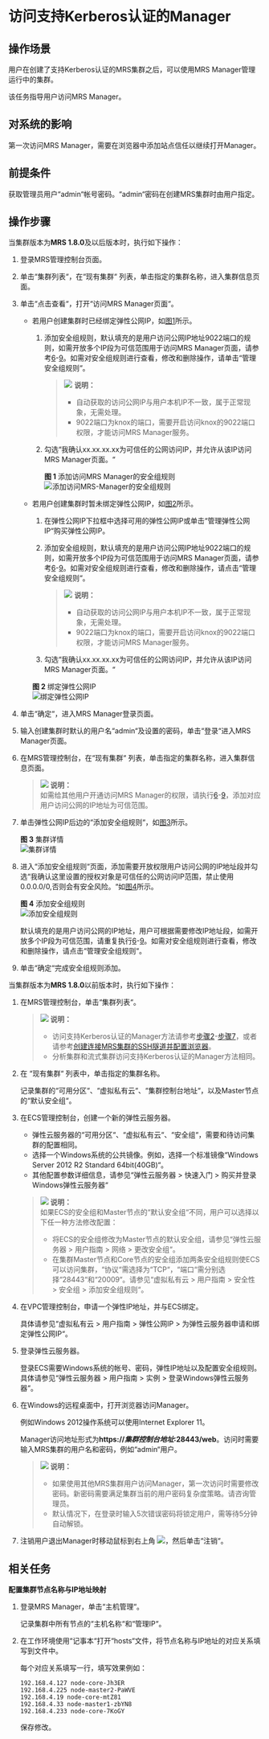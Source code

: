 # 访问支持Kerberos认证的Manager<a name="ZH-CN_TOPIC_0050661066"></a>

## 操作场景<a name="zh-cn_topic_0046344332_section946489710657"></a>

用户在创建了支持Kerberos认证的MRS集群之后，可以使用MRS Manager管理运行中的集群。

该任务指导用户访问MRS Manager。

## 对系统的影响<a name="zh-cn_topic_0046344332_section61564112104752"></a>

第一次访问MRS Manager，需要在浏览器中添加站点信任以继续打开Manager。

## 前提条件<a name="zh-cn_topic_0046344332_section66680320101755"></a>

获取管理员用户“admin“帐号密码。“admin“密码在创建MRS集群时由用户指定。

## 操作步骤<a name="zh-cn_topic_0046344332_section27773980101848"></a>

当集群版本为**MRS 1.8.0**及以后版本时，执行如下操作：

1.  登录MRS管理控制台页面。
2.  单击“集群列表“，在“现有集群“ 列表，单击指定的集群名称，进入集群信息页面。
3.  单击“点击查看“，打开“访问MRS Manager页面“。
    -   若用户创建集群时已经绑定弹性公网IP，如[图1](#zh-cn_topic_0035209594_fig1768919558220)所示。
        1.  添加安全组规则，默认填充的是用户访问公网IP地址9022端口的规则，如需开放多个IP段为可信范围用于访问MRS Manager页面，请参考[6](#zh-cn_topic_0035209594_li1049410469610)-[9](#zh-cn_topic_0035209594_li035723593115)。如需对安全组规则进行查看，修改和删除操作，请单击“管理安全组规则“。

            >![](public_sys-resources/icon-note.gif) **说明：**   
            >-   自动获取的访问公网IP与用户本机IP不一致，属于正常现象，无需处理。  
            >-   9022端口为knox的端口，需要开启访问knox的9022端口权限，才能访问MRS Manager服务。  

        2.  勾选“我确认xx.xx.xx.xx为可信任的公网访问IP，并允许从该IP访问MRS Manager页面。“

            **图 1**  添加访问MRS Manager的安全组规则<a name="zh-cn_topic_0035209594_fig1768919558220"></a>  
            ![](figures/添加访问MRS-Manager的安全组规则.png "添加访问MRS-Manager的安全组规则")


    -   若用户创建集群时暂未绑定弹性公网IP，如[图2](#zh-cn_topic_0035209594_fig7968172954416)所示。

        1.  在弹性公网IP下拉框中选择可用的弹性公网IP或单击“管理弹性公网IP“购买弹性公网IP。
        2.  添加安全组规则，默认填充的是用户访问公网IP地址9022端口的规则，如需开放多个IP段为可信范围用于访问MRS Manager页面，请参考[6](#zh-cn_topic_0035209594_li1049410469610)-[9](#zh-cn_topic_0035209594_li035723593115)。如需对安全组规则进行查看，修改和删除操作，请点击“管理安全组规则“。

            >![](public_sys-resources/icon-note.gif) **说明：**   
            >-   自动获取的访问公网IP与用户本机IP不一致，属于正常现象，无需处理。  
            >-   9022端口为knox的端口，需要开启访问knox的9022端口权限，才能访问MRS Manager服务。  

        3.  勾选“我确认xx.xx.xx.xx为可信任的公网访问IP，并允许从该IP访问MRS Manager页面。“

        **图 2**  绑定弹性公网IP<a name="zh-cn_topic_0035209594_fig7968172954416"></a>  
        ![](figures/绑定弹性公网IP.png "绑定弹性公网IP")


4.  单击“确定“，进入MRS Manager登录页面。
5.  输入创建集群时默认的用户名“admin“及设置的密码，单击“登录“进入MRS Manager页面。
6.  <a name="zh-cn_topic_0035209594_li1049410469610"></a>在MRS管理控制台，在“现有集群“ 列表，单击指定的集群名称，进入集群信息页面。

    >![](public_sys-resources/icon-note.gif) **说明：**   
    >如需给其他用户开通访问MRS Manager的权限，请执行[6](#zh-cn_topic_0035209594_li1049410469610)-[9](#zh-cn_topic_0035209594_li035723593115)，添加对应用户访问公网的IP地址为可信范围。  

7.  单击弹性公网IP后边的“添加安全组规则“，如[图3](#zh-cn_topic_0035209594_fig131193614465)所示。

    **图 3**  集群详情<a name="zh-cn_topic_0035209594_fig131193614465"></a>  
    ![](figures/集群详情.png "集群详情")

8.  进入“添加安全组规则“页面，添加需要开放权限用户访问公网的IP地址段并勾选“我确认这里设置的授权对象是可信任的公网访问IP范围，禁止使用0.0.0.0/0,否则会有安全风险。“如[图4](#zh-cn_topic_0035209594_fig10985182312493)所示。

    **图 4**  添加安全组规则<a name="zh-cn_topic_0035209594_fig10985182312493"></a>  
    ![](figures/添加安全组规则.png "添加安全组规则")

    默认填充的是用户访问公网的IP地址，用户可根据需要修改IP地址段，如需开放多个IP段为可信范围，请重复执行[6](#zh-cn_topic_0035209594_li1049410469610)-[9](#zh-cn_topic_0035209594_li035723593115)。如需对安全组规则进行查看，修改和删除操作，请点击“管理安全组规则“。

9.  <a name="zh-cn_topic_0035209594_li035723593115"></a>单击“确定“完成安全组规则添加。

当集群版本为**MRS 1.8.0**以前版本时，执行如下操作：

1.  在MRS管理控制台，单击“集群列表“。

    >![](public_sys-resources/icon-note.gif) **说明：**   
    >-   访问支持Kerberos认证的Manager方法请参考[步骤2](#li5015950919196)-[步骤7](#li50039481113739)，或者请参考[创建连接MRS集群的SSH隧道并配置浏览器](创建连接MRS集群的SSH隧道并配置浏览器.md)。  
    >-   分析集群和流式集群访问支持Kerberos认证的Manager方法相同。  

2.  <a name="li5015950919196"></a>在  “现有集群“  列表中，单击指定的集群名称。

    记录集群的“可用分区“、“虚拟私有云“、“集群控制台地址“，以及Master节点的“默认安全组“。

3.  在ECS管理控制台，创建一个新的弹性云服务器。

    -   弹性云服务器的“可用分区“、“虚拟私有云“、“安全组“，需要和待访问集群的配置相同。
    -   选择一个Windows系统的公共镜像。例如，选择一个标准镜像“Windows Server 2012 R2 Standard 64bit\(40GB\)“。
    -   其他配置参数详细信息，请参见“弹性云服务器 \> 快速入门 \> 购买并登录Windows弹性云服务器“

    >![](public_sys-resources/icon-note.gif) **说明：**   
    >如果ECS的安全组和Master节点的“默认安全组“不同，用户可以选择以下任一种方法修改配置：  
    >-   将ECS的安全组修改为Master节点的默认安全组，请参见“弹性云服务器  \>  用户指南  \>  网络  \>  更改安全组“。  
    >-   在集群Master节点和Core节点的安全组添加两条安全组规则使ECS可以访问集群，“协议“需选择为“TCP“，“端口“需分别选择“28443“和“20009“。请参见“虚拟私有云 \> 用户指南 \> 安全性 \> 安全组 \> 添加安全组规则“。  

4.  在VPC管理控制台，申请一个弹性IP地址，并与ECS绑定。

    具体请参见“虚拟私有云  \>  用户指南  \>  弹性公网IP  \>  为弹性云服务器申请和绑定弹性公网IP“。

5.  登录弹性云服务器。

    登录ECS需要Windows系统的帐号、密码，弹性IP地址以及配置安全组规则。具体请参见“弹性云服务器 \> 用户指南 \> 实例 \> 登录Windows弹性云服务器“。

6.  在Windows的远程桌面中，打开浏览器访问Manager。

    例如Windows 2012操作系统可以使用Internet Explorer 11。

    Manager访问地址形式为**https://_集群控制台地址_:28443/web**。访问时需要输入MRS集群的用户名和密码，例如“admin“用户。

    >![](public_sys-resources/icon-note.gif) **说明：**   
    >-   如果使用其他MRS集群用户访问Manager，第一次访问时需要修改密码。新密码需要满足集群当前的用户密码复杂度策略。请咨询管理员。  
    >-   默认情况下，在登录时输入5次错误密码将锁定用户，需等待5分钟自动解锁。  

7.  <a name="li50039481113739"></a>注销用户退出Manager时移动鼠标到右上角  ![](figures/icon_mrs_loginout.jpg)，然后单击“注销“。

## 相关任务<a name="section5824002417933"></a>

**配置集群节点名称与IP地址映射**

1.  登录MRS Manager，单击“主机管理“。

    记录集群中所有节点的“主机名称“和“管理IP“。

2.  在工作环境使用“记事本“打开“hosts“文件，将节点名称与IP地址的对应关系填写到文件中。

    每个对应关系填写一行，填写效果例如：

    ```
    192.168.4.127 node-core-Jh3ER
    192.168.4.225 node-master2-PaWVE
    192.168.4.19 node-core-mtZ81
    192.168.4.33 node-master1-zbYN8
    192.168.4.233 node-core-7KoGY
    ```

    保存修改。


